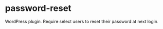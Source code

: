 password-reset
==============

WordPress plugin. Require select users to reset their password at next login.
